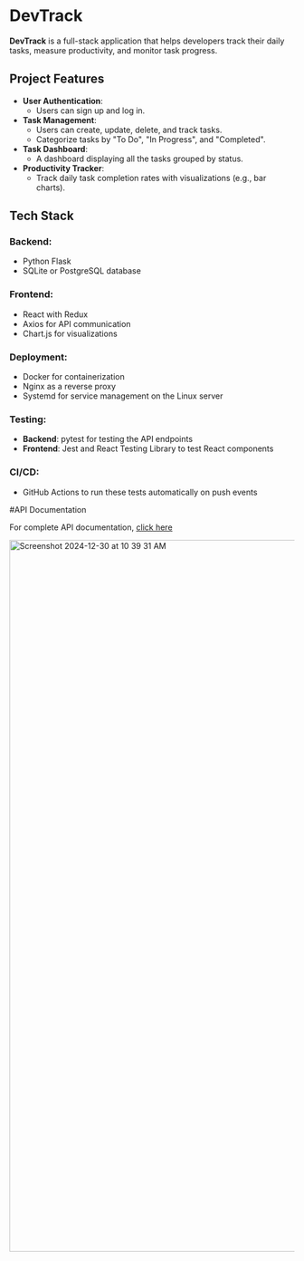 # DevTrack

**DevTrack** is a full-stack application that helps developers track their daily tasks, measure productivity, and monitor task progress.

## **Project Features**
- **User Authentication**:
  - Users can sign up and log in.
- **Task Management**:
  - Users can create, update, delete, and track tasks.
  - Categorize tasks by "To Do", "In Progress", and "Completed".
- **Task Dashboard**:
  - A dashboard displaying all the tasks grouped by status.
- **Productivity Tracker**:
  - Track daily task completion rates with visualizations (e.g., bar charts).

## **Tech Stack**
### Backend:
- Python Flask
- SQLite or PostgreSQL database

### Frontend:
- React with Redux
- Axios for API communication
- Chart.js for visualizations

### Deployment:
- Docker for containerization
- Nginx as a reverse proxy
- Systemd for service management on the Linux server

### Testing:
- **Backend**: pytest for testing the API endpoints
- **Frontend**: Jest and React Testing Library to test React components

### CI/CD:
- GitHub Actions to run these tests automatically on push events


#API Documentation

For complete API documentation, [click here](https://documenter.getpostman.com/view/25930901/2sAYJ6CKbE)


<img width="1257" alt="Screenshot 2024-12-30 at 10 39 31 AM" src="https://github.com/user-attachments/assets/a7503aeb-db52-443a-a5f4-8302c6e7c538" />
